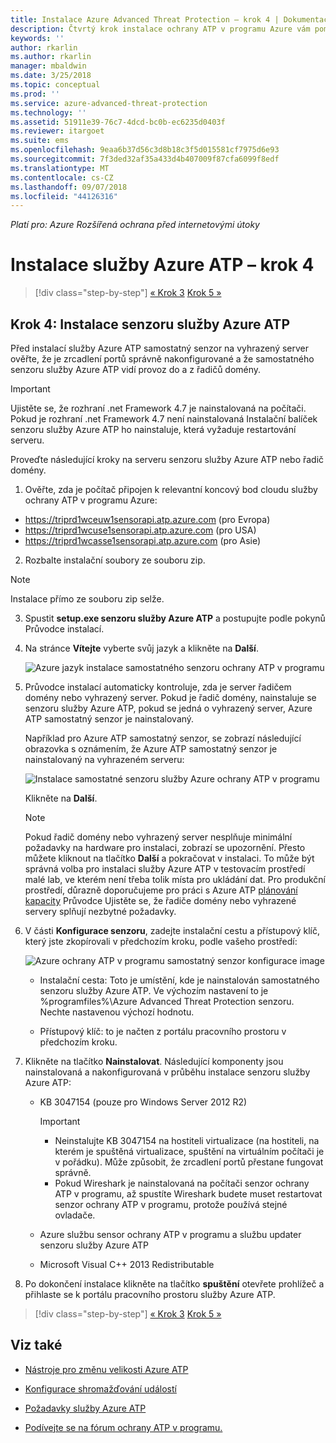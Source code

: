 ```yaml
---
title: Instalace Azure Advanced Threat Protection – krok 4 | Dokumentace Microsoftu
description: Čtvrtý krok instalace ochrany ATP v programu Azure vám pomůže s instalací samostatného senzoru služby Azure ATP.
keywords: ''
author: rkarlin
ms.author: rkarlin
manager: mbaldwin
ms.date: 3/25/2018
ms.topic: conceptual
ms.prod: ''
ms.service: azure-advanced-threat-protection
ms.technology: ''
ms.assetid: 51911e39-76c7-4dcd-bc0b-ec6235d0403f
ms.reviewer: itargoet
ms.suite: ems
ms.openlocfilehash: 9eaa6b37d56c3d8b18c3f5d015581cf7975d6e93
ms.sourcegitcommit: 7f3ded32af35a433d4b407009f87cfa6099f8edf
ms.translationtype: MT
ms.contentlocale: cs-CZ
ms.lasthandoff: 09/07/2018
ms.locfileid: "44126316"
---
```

*Platí pro: Azure Rozšířená ochrana před internetovými útoky*



# <a name="install-azure-atp---step-4"></a>Instalace služby Azure ATP – krok 4

>[!div class="step-by-step"]
[« Krok 3](install-atp-step3.md)
[Krok 5 »](install-atp-step5.md)

## <a name="step-4-install-the-azure-atp-sensor"></a>Krok 4: Instalace senzoru služby Azure ATP

Před instalací služby Azure ATP samostatný senzor na vyhrazený server ověřte, že je zrcadlení portů správně nakonfigurované a že samostatného senzoru služby Azure ATP vidí provoz do a z řadičů domény. 


> [!IMPORTANT]
>Ujistěte se, že rozhraní .net Framework 4.7 je nainstalovaná na počítači. Pokud je rozhraní .net Framework 4.7 není nainstalovaná Instalační balíček senzoru služby Azure ATP ho nainstaluje, která vyžaduje restartování serveru.

Proveďte následující kroky na serveru senzoru služby Azure ATP nebo řadič domény.

1. Ověřte, zda je počítač připojen k relevantní koncový bod cloudu služby ochrany ATP v programu Azure:
  - https://triprd1wceuw1sensorapi.atp.azure.com (pro Evropa)  
  - https://triprd1wcuse1sensorapi.atp.azure.com (pro USA)
  - https://triprd1wcasse1sensorapi.atp.azure.com (pro Asie)

2. Rozbalte instalační soubory ze souboru zip. 
> [!NOTE] 
> Instalace přímo ze souboru zip selže.

3.  Spustit **setup.exe senzoru služby Azure ATP** a postupujte podle pokynů Průvodce instalací.

4.  Na stránce **Vítejte** vyberte svůj jazyk a klikněte na **Další**.

     ![Azure jazyk instalace samostatného senzoru ochrany ATP v programu](media/sensor-install-language.png)


5.  Průvodce instalací automaticky kontroluje, zda je server řadičem domény nebo vyhrazený server. Pokud je řadič domény, nainstaluje se senzoru služby Azure ATP, pokud se jedná o vyhrazený server, Azure ATP samostatný senzor je nainstalovaný. 
    
    Například pro Azure ATP samostatný senzor, se zobrazí následující obrazovka s oznámením, že Azure ATP samostatný senzor je nainstalovaný na vyhrazeném serveru:
    
    ![Instalace samostatné senzoru služby Azure ochrany ATP v programu](media/sensor-install-deployment-type.png)

    Klikněte na **Další**.

    > [!NOTE] 
    > Pokud řadič domény nebo vyhrazený server nesplňuje minimální požadavky na hardware pro instalaci, zobrazí se upozornění. Přesto můžete kliknout na tlačítko **Další** a pokračovat v instalaci. To může být správná volba pro instalaci služby Azure ATP v testovacím prostředí malé lab, ve kterém není třeba tolik místa pro ukládání dat. Pro produkční prostředí, důrazně doporučujeme pro práci s Azure ATP [plánování kapacity](atp-capacity-planning.md) Průvodce Ujistěte se, že řadiče domény nebo vyhrazené servery splňují nezbytné požadavky.

6.  V části **Konfigurace senzoru**, zadejte instalační cestu a přístupový klíč, který jste zkopírovali v předchozím kroku, podle vašeho prostředí:

    ![Azure ochrany ATP v programu samostatný senzor konfigurace image](media/sensor-install-config.png)

      - Instalační cesta: Toto je umístění, kde je nainstalován samostatného senzoru služby Azure ATP. Ve výchozím nastavení to je %programfiles%\Azure Advanced Threat Protection senzoru. Nechte nastavenou výchozí hodnotu.

      - Přístupový klíč: to je načten z portálu pracovního prostoru v předchozím kroku.
    
7. Klikněte na tlačítko **Nainstalovat**. Následující komponenty jsou nainstalovaná a nakonfigurovaná v průběhu instalace senzoru služby Azure ATP:

    -   KB 3047154 (pouze pro Windows Server 2012 R2)

        > [!IMPORTANT]
        > -   Neinstalujte KB 3047154 na hostiteli virtualizace (na hostiteli, na kterém je spuštěná virtualizace, spuštění na virtuálním počítači je v pořádku). Může způsobit, že zrcadlení portů přestane fungovat správně. 
        > -   Pokud Wireshark je nainstalovaná na počítači senzor ochrany ATP v programu, až spustíte Wireshark budete muset restartovat senzor ochrany ATP v programu, protože používá stejné ovladače.

    -   Azure službu sensor ochrany ATP v programu a službu updater senzoru služby Azure ATP
    -   Microsoft Visual C++ 2013 Redistributable

8.  Po dokončení instalace klikněte na tlačítko **spuštění** otevřete prohlížeč a přihlaste se k portálu pracovního prostoru služby Azure ATP.


>[!div class="step-by-step"]
[« Krok 3](install-atp-step3.md)
[Krok 5 »](install-atp-step5.md)


## <a name="see-also"></a>Viz také

- [Nástroje pro změnu velikosti Azure ATP](http://aka.ms/aatpsizingtool)

- [Konfigurace shromažďování událostí](configure-event-collection.md)

- [Požadavky služby Azure ATP](atp-prerequisites.md)

- [Podívejte se na fórum ochrany ATP v programu.](https://aka.ms/azureatpcommunity)
